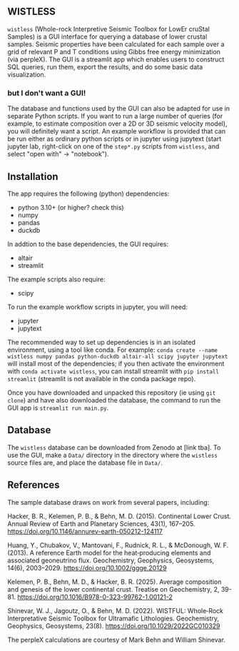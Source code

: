 ## WISTLESS

`wistless` (Whole-rock Interpretive Seismic Toolbox for LowEr cruStal Samples) is a GUI interface for querying a database of lower crustal samples. Seismic properties have been calculated for each sample over a grid of relevant P and T conditions using Gibbs free energy minimization (via perpleX). The GUI is a streamlit app which enables users to construct SQL queries, run them, export the results, and do some basic data visualization.

### but I don't want a GUI!

The database and functions used by the GUI can also be adapted for use in separate Python scripts. If you want to run a large number of queries (for example, to estimate composition over a 2D or 3D seismic velocity model), you will definitely want a script. An example workflow is provided that can be run either as ordinary python scripts or in jupyter using jupytext (start jupyter lab, right-click on one of the `step*.py` scripts from `wistless`, and select "open with" -> "notebook").

## Installation

The app requires the following (python) dependencies:
- python 3.10+ (or higher? check this)
- numpy
- pandas
- duckdb

In addtion to the base dependencies, the GUI requires:
- altair
- streamlit

The example scripts also require:
- scipy

To run the example workflow scripts in jupyter, you will need:
- jupyter
- jupytext

The recommended way to set up dependencies is in an isolated environment, using a tool like conda. For example: `conda create --name wistless numpy pandas python-duckdb altair-all scipy jupyter jupytext` will install most of the dependencies; if you then activate the environment with `conda activate wistless`, you can install streamlit with `pip install streamlit` (streamlit is not available in the conda package repo).

Once you have downloaded and unpacked this repository (ie using `git clone`) and have also downloaded the database, the command to run the GUI app is `streamlit run main.py`.

## Database

The `wistless` database can be downloaded from Zenodo at [link tba]. To use the GUI, make a `Data/` directory in the directory where the `wistless` source files are, and place the database file in `Data/`.

## References

The sample database draws on work from several papers, including:

Hacker, B. R., Kelemen, P. B., & Behn, M. D. (2015). Continental Lower Crust. Annual Review of Earth and Planetary Sciences, 43(1), 167–205. https://doi.org/10.1146/annurev-earth-050212-124117

Huang, Y., Chubakov, V., Mantovani, F., Rudnick, R. L., & McDonough, W. F. (2013). A reference Earth model for the heat‐producing elements and associated geoneutrino flux. Geochemistry, Geophysics, Geosystems, 14(6), 2003–2029. https://doi.org/10.1002/ggge.20129

Kelemen, P. B., Behn, M. D., & Hacker, B. R. (2025). Average composition and genesis of the lower continental crust. Treatise on Geochemistry, 2, 39-81. https://doi.org/10.1016/B978-0-323-99762-1.00121-2

Shinevar, W. J., Jagoutz, O., & Behn, M. D. (2022). WISTFUL: Whole‐Rock Interpretative Seismic Toolbox for Ultramafic Lithologies. Geochemistry, Geophysics, Geosystems, 23(8). https://doi.org/10.1029/2022GC010329

The perpleX calculations are courtesy of Mark Behn and William Shinevar.
